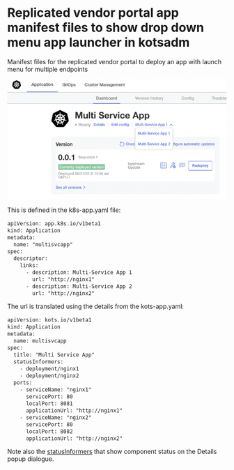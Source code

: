 # Replicated vendor portal app manifest files to show drop down menu app launcher in kotsadm
Manifest files for the replicated vendor portal to deploy an app with launch menu for multiple endpoints

![App launch menu](images/screenshot-multi-app-launch-menu.png)

This is defined in the k8s-app.yaml file:
```
apiVersion: app.k8s.io/v1beta1
kind: Application
metadata:
  name: "multisvcapp"
spec:
  descriptor:
    links:
      - description: Multi-Service App 1
        url: "http://nginx1"
      - description: Multi-Service App 2
        url: "http://nginx2"
```

The url is translated using the details from the kots-app.yaml:
```
apiVersion: kots.io/v1beta1
kind: Application
metadata:
  name: multisvcapp
spec:
  title: "Multi Service App"
  statusInformers:
    - deployment/nginx1
    - deployment/nginx2
  ports:
    - serviceName: "nginx1"
      servicePort: 80
      localPort: 8081
      applicationUrl: "http://nginx1"
    - serviceName: "nginx2"
      servicePort: 80
      localPort: 8082
      applicationUrl: "http://nginx2"
```
Note also the [statusInformers](https://docs.replicated.com/vendor/admin-console-display-app-status) that show component status on the Details popup dialogue.

